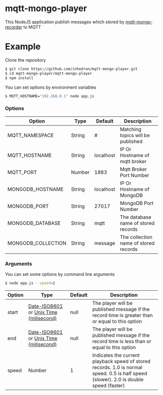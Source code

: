# mqtt-mongo-player

This NodeJS application publish messages which stored by [mqtt-mongo-recorder](https://github.com/inhedron/mqtt-mongo-recorder) to MQTT

Example
=======

Clone the repository
```bash
$ git clone https://github.com/inhedron/mqtt-mongo-player.git
$ cd mqtt-mongo-player/mqtt-mongo-player
$ npm install
```

You can set options by environment variables
```bash
$ MQTT_HOSTNAME="192.168.0.1" node app.js
```


### Options

Option                 | Type          | Default              | Description
-----------------------|---------------|----------------------|----------------------------
MQTT_NAMESPACE | String | # | Matching topics will be published
MQTT_HOSTNAME | String | localhost | IP Or Hostname of mqtt broker
MQTT_PORT | Number | 1883 | Mqtt Broker Port Number
MONGODB_HOSTNAME | String | localhost | IP Or Hostname of MongoDB
MONGODB_PORT | String | 27017 | MongoDB Port Number
MONGODB_DATABASE | String | mqtt | The database name of stored records
MONGODB_COLLECTION | String | message | The collection name of stored records

### Arguments

You can set some options by command line arguments
```bash
$ node app.js --speed=2
```

Option                 | Type          | Default              | Description
-----------------------|---------------|----------------------|----------------------------
start | [Date-ISO8601](https://www.w3.org/TR/NOTE-datetime) or [Unix Time (milisecond)](https://en.wikipedia.org/wiki/Unix_time) | null | The player will be published message if the record time is greater than or equal to this option
end | [Date-ISO8601](https://www.w3.org/TR/NOTE-datetime) or [Unix Time (milisecond)](https://en.wikipedia.org/wiki/Unix_time) | null | The player will be published message if the record time is less than or equal to this option
speed | Number | 1 | Indicates the current playback speed of stored records. 1.0 is normal speed. 0.5 is half speed (slower). 2.0 is double speed (faster)

